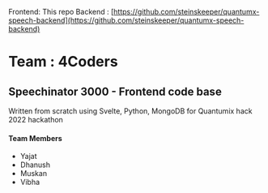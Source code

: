 Frontend: This repo
Backend :  [https://github.com/steinskeeper/quantumx-speech-backend](https://github.com/steinskeeper/quantumx-speech-backend)

# Team : 4Coders

##  Speechinator 3000 - Frontend code base
Written from scratch using Svelte, Python, MongoDB for Quantumix hack 2022 hackathon
#### Team Members
- Yajat
- Dhanush
- Muskan
- Vibha
